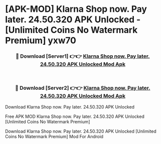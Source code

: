 # [APK-MOD] Klarna Shop now. Pay later. 24.50.320 APK Unlocked - [Unlimited Coins No Watermark Premium] yxw70



<div align="center">
<h3>🔴 Download [Server1] 👉👉 <a href="https://momento.my/?title=Klarna_Shop_now._Pay_later._24.50.320_APK_Unlocked">Klarna Shop now. Pay later. 24.50.320 APK Unlocked Mod Apk</a></h3><br>

<h3>🔴 Download [Server2] 👉👉 <a href="https://momento.my/?title=Klarna_Shop_now._Pay_later._24.50.320_APK_Unlocked">Klarna Shop now. Pay later. 24.50.320 APK Unlocked Mod Apk</a></h3>
</div>



Download Klarna Shop now. Pay later. 24.50.320 APK Unlocked 

Free APK MOD Klarna Shop now. Pay later. 24.50.320 APK Unlocked [Unlimited Coins No Watermark Premium]

Download Klarna Shop now. Pay later. 24.50.320 APK Unlocked [Unlimited Coins No Watermark Premium] Mod For Android
